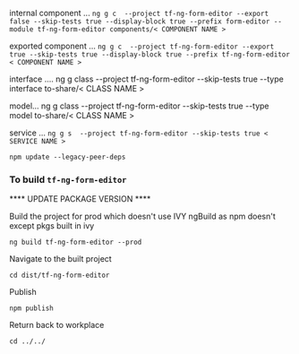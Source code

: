 
internal component ...
`ng g c  --project tf-ng-form-editor --export false --skip-tests true --display-block true --prefix form-editor --module tf-ng-form-editor components/< COMPONENT NAME >`

exported component ...
`ng g c  --project tf-ng-form-editor --export true --skip-tests true --display-block true --prefix tf-ng-form-editor < COMPONENT NAME >`



interface ....
ng g class  --project tf-ng-form-editor --skip-tests true --type interface to-share/< CLASS NAME >

model...
ng g class  --project tf-ng-form-editor --skip-tests true --type model to-share/< CLASS NAME >


service ...
`ng g s  --project tf-ng-form-editor --skip-tests true < SERVICE NAME >`



`npm update --legacy-peer-deps`



### To build `tf-ng-form-editor`


**** UPDATE PACKAGE VERSION ****

Build the project for prod which doesn't use IVY ngBuild as npm doesn't except pkgs built in ivy


`ng build tf-ng-form-editor --prod`

Navigate to the built project

`cd dist/tf-ng-form-editor`

Publish

`npm publish`

Return back to workplace

`cd ../../`

